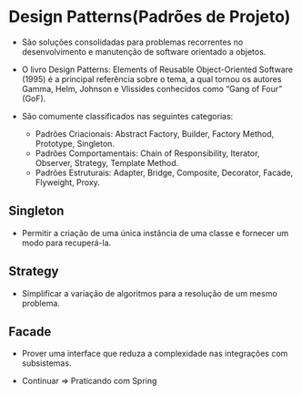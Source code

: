 # Design Patterns(Padrões de Projeto)

- São soluções consolidadas para problemas recorrentes no desenvolvimento e manutenção de software orientado a objetos.

- O livro Design Patterns: Elements of Reusable Object-Oriented Software (1995) é a principal referência sobre o tema, a qual tornou 
os autores Gamma, Helm, Johnson e Vlissides conhecidos como “Gang of Four” (GoF).

- São comumente classificados nas seguintes categorias:
  - Padrões Criacionais: Abstract Factory, Builder, Factory Method, Prototype, Singleton.
  - Padrões Comportamentais: Chain of Responsibility, Iterator, Observer, Strategy, Template Method.
  - Padrões Estruturais: Adapter, Bridge, Composite, Decorator, Facade, Flyweight, Proxy.

## Singleton

- Permitir a criação de uma única instância de uma classe e fornecer um modo para recuperá-la.


## Strategy

- Simplificar a variação de algoritmos para a resolução de um mesmo problema.


## Facade

- Prover uma interface que reduza a complexidade nas integrações com subsistemas.

- Continuar => Praticando com Spring
